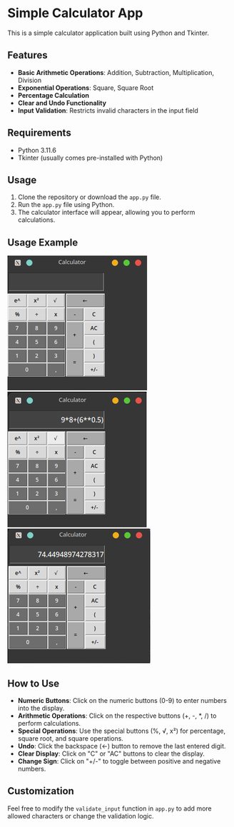 # Simple Calculator App

This is a simple calculator application built using Python and Tkinter.

## Features

- **Basic Arithmetic Operations**: Addition, Subtraction, Multiplication, Division
- **Exponential Operations**: Square, Square Root
- **Percentage Calculation**
- **Clear and Undo Functionality**
- **Input Validation**: Restricts invalid characters in the input field

## Requirements

- Python 3.11.6
- Tkinter (usually comes pre-installed with Python)

## Usage

1. Clone the repository or download the `app.py` file.
2. Run the `app.py` file using Python.
3. The calculator interface will appear, allowing you to perform calculations.

## Usage Example

![Calculator App](./img/18-31.png)
![Calculator App](./img/18-33.png)
![Calculator App](./img/18-34.png)

## How to Use

- **Numeric Buttons**: Click on the numeric buttons (0-9) to enter numbers into the display.
- **Arithmetic Operations**: Click on the respective buttons (+, -, *, /) to perform calculations.
- **Special Operations**: Use the special buttons (%, √, x²) for percentage, square root, and square operations.
- **Undo**: Click the backspace (←) button to remove the last entered digit.
- **Clear Display**: Click on "C" or "AC" buttons to clear the display.
- **Change Sign**: Click on "+/-" to toggle between positive and negative numbers.

## Customization

Feel free to modify the `validate_input` function in `app.py` to add more allowed characters or change the validation logic.
